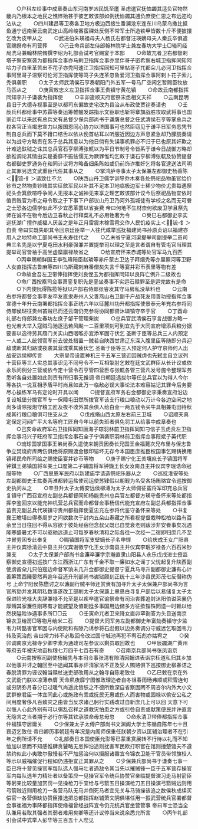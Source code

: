 <!-- { "loadSidebar": true } -->
　　○户科左给事中成章奏山东河南岁凶民饥至廑  圣虑遣官抚恤蠲其适负官物然畿内乃根本之地民之憔悴殆甚于彼乞敕该部如例抚恤蠲其逋负庶使仁恩之布远迩均沾从之
　　○四川建昌等卫奏各卫地方极边西接生番澜沧东连东川乌蒙乌撒比抵鱼通宁远南至云南武定山高岭峻番蛮祼处反侧不常军士所造铁甲皆数十斤不便披擐乞改为皮甲从之
　　○武进伯朱瑛祖母夫人杨氏右都督汪瑛嫡母夫人秦氏卒俱遣官赐祭命有司营葬
　　○己丑命兵部左侍郎翰林院学士兼左春坊大学士□辂司经局洗马兼翰林院脩撰李绍为礼部会试考官赐宴于本部
　　○命故兀者卫右都督剌塔子察安察袭为都指挥佥事亦马剌卫指挥佥事亦里伴哥子密希察右城卫指挥同知阿哈力子白里革苦出不花子亦秃阿速江卫指挥同知可里帖哥子兀都朵儿必河卫指挥佥事阿里哥子温察可伦河卫指挥使等笃子失连革忽鲁爱河卫指挥佥事阿剌卜花子索儿秃俱袭职
　　○太子太师武清侯石亨奏朝阳门外五军一号马厂空闲乞暂赐臣牧放马匹从之
　　○庚寅敕忠义左卫指挥佥事王贵镇守黄花镇
　　○命故云南都指挥同知李升子谦袭为指挥使
　　○辛卯遣顺天府官祭宋丞相文天祥
　　○云南昆明县旧于大德寺视事至是以都司东偏故吏宅改为县治从布政使贾铨奏请也
　　○壬辰兵科都给事中苏霖等奏运筹帷幄发踪指示文臣职也斩将搴旗战胜攻取武将事也国家近年以来武有总兵文有总督少保兵部尚书于谦膺总督之任武清侯石亨等掌总兵之权各官正当竭忠宣力以报国恩同心协力以济国事可也然臣窃见于谦平日军务悉凭节制自总兵而下莫不箝口结舌以依从俛首帖耳以听服近因边方声息紧急却乃朦胧奏请以为战守方略责在系于总兵其意以为他日倘有失误事机罪必不归于巳也原其奸欺之计难逃鈇钺之诛其总兵官石亨柳溥张軏以为平日节制号令皆系于谦今日战御方略却欲推调论其情由实是委靡不振怯懦无为厥罪惟均乞敕于谦石亨柳溥张軏及协赞提督右都御史罗通务在和同计议将方略备细条陈如或仍前饰诈推奸乞将各官逮送法司明止其罪另选文武重臣代任其事从之
　　○掌鸿胪寺事太子太保兼左都御史杨善陈＜锍-釒＞请致仕不允
　　○陕西山丹卫儒学训导乔木奏各处祭祀品物虽官给价钞市之然物贵钞贱其实征歛军民以补其不足本卫地临极边军士稀少物价尤贵每遇祭祀头会箕歛喧呼争闹人无报本之诚神无来享之理乞敕该部计议今后祭祀品物宜依时值贵贱官为市之母令取之于下事下户部议山丹卫乃河外孤城徒有学校之名而无可餋之士恐各边儒学似此不少宜悉革罢以省妄费  帝曰何地不生材柰何欲废卫学且祭先师在诚不在物今后边卫春秋止行释菜礼不必用牲著为令
　　○癸巳右都御史李实巡抚湖广擅作威福人厌苦之是年正月雷震木稼雪雹交作人民饥疫实上＜锍-釒＞自责  帝曰实既失职其令回京廷臣举一人往代咸举巡抚福建尚书孙原贞诏以福建亦用人之地特命工部尚书王永寿往代之
　　○乙未省宁夏河渠提举司副提举二员司典三名先是以宁夏屯田水利豪强兼并置提举司以理之至是言者谓自有管屯官当理其提举司官皆袖手高坐虚縻廪禄故省之
　　○给宣府怀来赤城等处官军马九百匹
　　○丙申赐朝鲜国王李弘暐陪臣赵璘等赤斤蒙古卫达子拜烟秃等亦里察河等卫野人女直指挥古鲁麻等四川乌斯藏剌麻番僧矣失言千等宴并彩币表里等物有差
　　○命故金吾左卫带俸指挥使刘良侄玉为都指挥同知以良阵亡例升二级故也
　　○命广西按察司佥事萧銮复职先是銮坐奏事不实运石赎罪至是运完故有是命
　　○下内使阮得陈揽等狱以户部右侍郎张睿发其守马房私没草料也
　　○云南右参将都督佥事李友卒友直隶寿州人父善燕山右卫副千户战死友用善功授指挥佥事宣德十年升云南署都指挥佥事正统六年以征麓川功升都指挥使景泰元年充右参将同侍郎侯琎征贵州苖贼已而还云南仍充参将协同都督沐璘镇守卒于官
　　○丁酉命礼部右侍郎兼左春坊左庶子邹干管理柴炭
　　○总兵官武清侯石亨言战御方略一也光若大举入寇贼马驰逐迅若风飈一二百里项刻可到宜先于大同宣府增添兵粮分据要害以逸待劳其鴈门关实山西咽喉亦宜添军固守伏乞  圣断于臣等总兵三人内预定一人或二人统领官军前去彼处措置一贼若自陕西甘肃辽东深入腹里臣等随即分兵迎敌或断其归路或夜袭其营或乘其疲伏乞  圣断于臣等三人预定何人护守京师何人出战安远侯柳传言
　　大宗皇帝设置神机三千五军三营近因贼虏也先弑主自立议列十营臣等三人实总其事识见不同号令不一互相掣肘乞敕在廷文武群臣从长计议或依永乐问例分三营或依今定十营令石亨管四营臣与张軏各管三营凡发号施令整理军务悉听各自处置如此则责有所归事无推调  帝曰朝廷选拔尔等任总兵官以为得人今尔等各执一说互相矛盾平时尚且如此万一临敌必误大事论法本难容姑记其罪今后务要尽心操练军马有定论时开具以闻
　　○提督宣府军务右佥都御史李秉奏宣府沿边复设城堡分拨官军专一保障屯田然所拨官军该支行粮口粮动以万计今各边空闲之地尚多请除报炮守粮工匠及夜不收外其余俱人给白金一两五钱令买牛具相兼屯田待秋成其行粮口粮俱可住支从之
　　○戊戌脩山西太原左右前三卫城
　　○诏顺天真定保定河间广平大名等府工匠自今年以前失班者俱免罚工从给事中成章奏也
　　○己亥命故府军右卫指挥同知唐海子琮羽林前卫指挥同知刁信子玉虎贲左卫指挥佥事冯兴子旺府军卫指挥佥事石全子宁俱袭职羽林前卫指挥佥事叚斌子英代职
　　○琉球国掌国事王弟尚泰久遣使来朝贡因奏长兄国王金福薨次兄布里与侄志鲁争立焚烧府库两伤俱绝将原赐渡金银印镕坏无存今本国臣庶推臣权国事乞赐铸换用镇邦民命所司给之赐使臣宴并钞币等物
　　○庚子赐宁化王羙壤庶长子镇国将军钟錤王弟镇国将军美土□度第二子辅国将军钟鐖王长女汝南县主并仪宾李珉诰命冠服等物
　　○广西思恩军民府以新建庙学请造祭祀乐器从之
　　○巡抚淮安等处左副都御史王竑奏两淮都转运盐使司运使苏肄假以朝觐为名受各场贿赂宜令巡按御史执问从之
　　○辛丑升太子太傅安远侯柳溥为太子太师佩征蛮将军印充总兵官复镇守广西召宣府左副总兵都督同知杨能贵州总兵官左都督方瑛守备怀来等处都指挥李鉴回京以能充神机营总兵官而命都督佥事杨信代能充宣府左副总兵都指挥佥事苗贵充副总兵代瑛镇守贵州都指挥使夏忠充左参将代鉴守备怀来等处
　　○书复襄王瞻墡曰得奏周岁之间欲数次于封内五朵山寿藏之所看视提督栽种松柏以路有百余里当日往回不得从容欲于彼处经宿但念叔父既已自觉衰老则跋涉非安餋事矣况遇隆寒盛暑尤不可以驱驰远道止可每岁春秋清和之际各往一次经一二宿即归庶几不至冲冒劳困专此奉复
　　○赐镇国将军支壁嫡长子名申铿
　　○给庆成王女广阳县主并仪宾徐清云中县主并仪宾谢徵宁化王女沙南县主并仪宾李珉岁禄各六百石米钞兼支
　　○太子太保兼户部尚书金濂卒濂字宗瀚直隶山阳县人永乐戊戌进士授监察御史宣德初巡按广东江西浙江广东有千金不取一廉如水之谣丁父忧起复升陕西副使虏酋朵儿只伯寇边命督军饷未几升佥都御史提督宁夏兵马寻升副都御史濂有心计善筹策西陲晏然再逾年召还升刑部尚书谳狱颇刻正统十三年沙县民邓茂七反僣称伪号  上命宁阳侯陈懋讨之以濂副行贼平师还赏赉有加寻升太子太保兼户部尚书为言官所劾并发其阴私数事遂改工部削太子太保濂上章恳白寻复户部后以易储复太子太保进阶光禄大夫辞兼禄不允至是以疾卒遣官谕祭命有司治丧葬追封沐阳伯谥荣襄仍厚赙其家濂性刚寒有才能威望及值朝廷多事国用边储多方征歛锱铢罔遗一时赖以给然狭隘险诈遇事多所□□云
　　○壬寅命兀者卫来降女直卯罕劄答为头目送南京锦衣卫给房□等物月给米二石
　　○提督大同军务左副都御史年富劾奏镇守少监韦力转酷害官军因与内使阮和有隙乃诱参将石彪假以边务奏调分守威远乞取回韦力转及究治彪  帝曰常力转不必取回令改过固守城池再犯不宥石彪亦姑宥之
　　○癸卯调南京光禄寺少卿李素为通政司左参议以剩员取回故也
　　○甲辰蠲湖广黄州等府去年被灾地亩秋粮七万四千七百石有奇
　　○召南京兵部尚书张凤诣京
　　○云南按察司副使杨翰先与本司佥事张清有隙清因翰进表诣京枉道私归其乡加以他事并讦之翰回至中途闻其事亦讦清家法不正及受人贿赂俱下巡按御史柳春诘之春脱清罪为诬议翰当赎杖送吏部改用从之翰寻自陈老致仕
　　○乙巳敕在京在外文武衙门朕以凉薄恭膺  天命夙夜靡宁图惟政理迩者自冬徂春雨旸弗顺或积雪连旬或穷阴弥月春分已过暖气尚遥此皆朕之不德所致深自省察固罔不周咨尔内外大小文武群僚君臣一体宜同此心或施政有乖或抚民无惠或伤人而害物或固禄以偷安公私之间用度奢侈凡百致灾之由皆当反求诸己躬行实践改过自新庶几上可以回  天意下可以惬人心此外别有可以弭乱召祥之道救灾怕患之方或引咎自责或献策便民并许直言无隐言之当者期于必行尔等其钦承朕命毋怠毋忽
　　○命永清卫带俸都指挥佥事仲福镇守居庸关
　　○少保兼太子太傅户部尚书文渊阁大学士陈循自陈年七十且衰迈乞致仕  帝曰卿历事朝廷有年况是内阁师保重任朕朝夕资以匡辅治理者不在引年之例所请不允
　　○礼部奏日本国使臣允澎等已蒙重赏展转不行待以礼而不知恤加以恩而不知感惟肆贪饕略无忌惮沿途则扰害军民欧打职官在馆则捶楚馆夫不遵禁约似此小夷敢尔傲慢若不严加惩治何以摄服诸番宜令锦衣卫能干官员带领旗校人等示以威福催促行程如仍违拒宜正其罪从之
　　○少保兼兵部尚书于谦奏七事一臣已将十营见操官军每队选人强马壮者遇敌令其当先以摧贼锋一臣于五军营存操官军内每队选年力精壮者以备策应一见操官军令统兵协赞官亲临提督演习走马射箭臣等躬亲比较量加赏罚一见操枪刀手宜给与弓箭五日操演枪刀五日操演弓箭贼远则用弓箭贼近则用枪刀一各营马队无马并倒死马者宜先关与马骑操该追之数侯秋成续买偿官一各营俱缺协赞臣推选把总都指挥赵辅萧文阴俱堪任用一振武营统兵官署都督佥事崔福为事降都指挥使缘福曾经战阵宜令仍充统兵官坐营管事  帝曰军士恐当全队兼用若取其强者其弱者难用矣卿等还计议停当来说余悉允所言
　　○丙午礼部引会试中式举人彭华等三百五十人陛见
